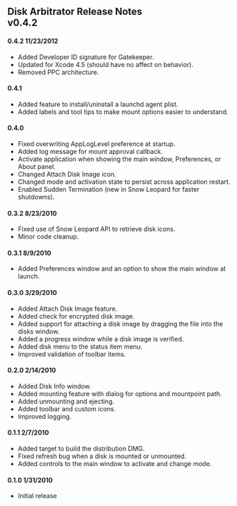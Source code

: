 ## Disk Arbitrator Release Notes <br/> v0.4.2

#### 0.4.2 11/23/2012

* Added Developer ID signature for Gatekeeper.
* Updated for Xcode 4.5 (should have no affect on behavior).
* Removed PPC architecture.

#### 0.4.1

* Added feature to install/uninstall a launchd agent plist.
* Added labels and tool tips to make mount options easier to understand.

#### 0.4.0

* Fixed overwriting AppLogLevel preference at startup.
* Added log message for mount approval callback.
* Activate application when showing the main window, Preferences, or About panel.
* Changed Attach Disk Image icon.
* Changed mode and activation state to persist across application restart.
* Enabled Sudden Termination (new in Snow Leopard for faster shutdowns).

#### 0.3.2 8/23/2010

* Fixed use of Snow Leopard API to retrieve disk icons.
* Minor code cleanup.

#### 0.3.1 8/9/2010

* Added Preferences window and an option to show the main window at launch.

#### 0.3.0 3/29/2010

* Added Attach Disk Image feature.
* Added check for encrypted disk image.
* Added support for attaching a disk image by dragging the file into the disks window.
* Added a progress window while a disk image is verified.
* Added disk menu to the status item menu.
* Improved validation of toolbar items.

#### 0.2.0 2/14/2010

* Added Disk Info window.
* Added mounting feature with dialog for options and mountpoint path.
* Added unmounting and ejecting.
* Added toolbar and custom icons.
* Improved logging.

#### 0.1.1 2/7/2010

* Added target to build the distribution DMG.
* Fixed refresh bug when a disk is mounted or unmounted.
* Added controls to the main window to activate and change mode.

#### 0.1.0 1/31/2010

* Initial release

